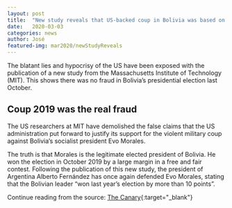 ```yaml
---
layout: post
title:  "New study reveals that US-backed coup in Bolivia was based on lies"
date:   2020-03-03
categories: news
author: José
featured-img: mar2020/newStudyReveals
---
```


The blatant lies and hypocrisy of the US have been exposed with the publication
of a new study from the Massachusetts Institute of Technology (MIT). This shows
there was no fraud in Bolivia’s presidential election last October.

## Coup 2019 was the real fraud

The US researchers at MIT have demolished the false claims that the US administration put forward to justify its support for the violent military coup against Bolivia’s socialist president Evo Morales.

The truth is that Morales is the legitimate elected president of Bolivia. He won
the election in October 2019 by a large margin in a free and fair contest.
Following the publication of this new study, the president of Argentina Alberto
Fernández has once again defended Evo Morales, stating that the Bolivian leader
“won last year’s election by more than 10 points”.


Continue reading from the source: [The Canary][the]{:target="_blank"}

[the]: https://www.thecanary.co/global/world-analysis/2020/03/03/new-study-reveals-that-us-backed-coup-in-bolivia-was-based-on-lies/

